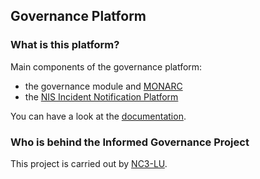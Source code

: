 ## Governance Platform

### What is this platform?

Main components of the governance platform:

- the governance module and [MONARC](https://github.com/monarc-project/)
- the [NIS Incident Notification Platform](https://github.com/informed-governance-project/NISINP)

You can have a look at the
[documentation](https://nisinp.readthedocs.io).


### Who is behind the Informed Governance Project

This project is carried out by [NC3-LU](https://www.nc3.lu).

